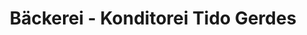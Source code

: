 ---
title: "Bäckerei - Konditorei Tido Gerdes"
url: /esens/baeckerei-konditorei-tido-gerdes/
shop: Bäckerei
---